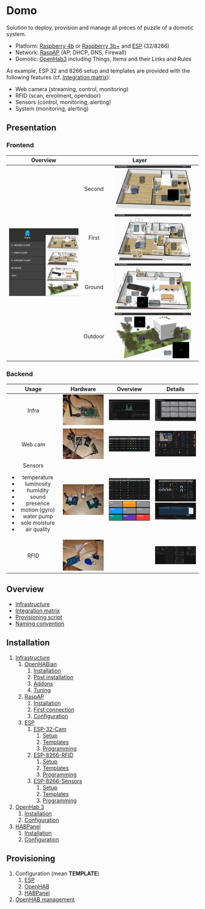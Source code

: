 # Domo

Solution to deploy, provision and manage all pieces of puzzle of a domotic system.

- Platform: [Raspberry 4b](https://www.raspberrypi.com/products/raspberry-pi-3-model-b/) or [Raspberry 3b+](https://www.raspberrypi.com/products/raspberry-pi-3-model-b-plus/)
  and [ESP](https://fr.wikipedia.org/wiki/ESP32) (32/8266)
- Network: [RaspAP](https://raspap.com/) (AP, DHCP, DNS, Firewall)
- Domotic: [OpenHab3](https://www.openhab.org/blog/2020-12-21-openhab-3-0-release.html) including Things, Items and
  their Links and Rules

As example, ESP 32 and 8266 setup and templates are provided with the following features
(cf. [Integration matrix](./doc/Integration_matrix.md)):

- Web camera (streaming, control, monitoring)
- RFID (scan, enrolment, opendoor)
- Sensors (control, monitoring, alerting)
- System (monitoring, alerting)

## Presentation

### Frontend

<table style="width: 100%; text-align: center;">
    <thead>
        <tr>
            <th>Overview</th>
            <th colspan="2=">Layer</th>
        </tr>
    </thead>
    <tbody>
        <tr>
            <td rowspan=4 style="width: 40%;"><img src="./doc/images/HABPanel-Overview.png" width="200"/></td>
            <td style="width: 10%;">Second</td>
            <td style="width: 50%;"><img src="./doc/images/HABPanel_second_floor.png" width="200"/></td>
        </tr>
        <tr>
            <td>First</td>
            <td><img src="./doc/images/HABPanel_first_floor.png" width="200"/></td>
        </tr>
        <tr>
            <td>Ground</td>
            <td><img src="./doc/images/HABPanel_ground.png" width="200"/></td>
        </tr>
        <tr>
            <td>Outdoor</td>
            <td><img src="./doc/images/HABPanel_outdoor.png" width="200"/></td>
        </tr>
    </tbody>
</table>

### Backend

<table style="width: 100%; text-align: center;">
    <thead>
        <tr>
            <th style="width: 28%;">Usage</th>
            <th style="width: 24%;">Hardware</th>
            <th style="width: 24%;">Overview</th>
            <th style="width: 24%;">Details</th>
        </tr>
    </thead>
    <tbody>
        <tr>
            <td>Infra</td>
            <td><img src="./doc/images/Raspberry_3Bplus.jpg" width="200"/></td>
            <td><img src="./doc/images/RaspAP-Dashboard.png" width="200"/></td>
            <td><img src="./doc/images/OH3-Overview-Location.png" width="200"/></td>
        </tr>
        <tr>
            <td>Web cam</td>
            <td><img src="./doc/images/ESP_32_cam-Hardware.jpg" width="200"/></td>
            <td><img src="./doc/images/OH3-ESP_32_Cam-Overview.png" width="200"/></td>
            <td><img src="./doc/images/OH3-ESP_32_Cam-Page.png" width="200"/></td>
        </tr>
        <tr>
            <td>Sensors <ul><li>temperature</li><li>luminosity</li><li>humidity</li><li>sound</li><li>presence</li><li>motion (gyro)</li><li>water pump</li><li>sole moisture</li><li>air quality</li></ul></td>
            <td><img src="./doc/images/ESP_8266_Sensors-Hardware.jpg" width="200"/></td>
            <td><img src="./doc/images/OH3-ESP_8266_Sensors-Overview.png" width="200"/><img src="./doc/images/OH3-Properties.png" width="200"/></td>
            <td><img src="./doc/images/OH3-ESP_8266_Sensors-Page.png" width="200"/><img src="./doc/images/OH3_Temperature-analyse.png" width="200"/></td>
        </tr>
        <tr>
            <td>RFID</td>
            <td><img src="./doc/images/ESP_8266_RFID-Hardware.jpg" width="200"/></td>
            <td></td>
            <td><img src="./doc/images/OH3-ESP_8266_RFID-Page.png" width="200"/></td>
        </tr>
    </tbody>
</table>

## Overview

- [Infrastructure](doc/Infrastructure.md#overview)
- [Integration matrix](doc/Integration_matrix.md)
- [Provisioning script](doc/Provisioning_script.md)
- [Naming convention](/doc/Naming_convention.md)

## Installation

1. [Infrastructure](doc/Infrastructure.md)
    1. [OpenHABian](doc/OpenHABian.md)
        1. [Installation](doc/OpenHABian.md#installation)
        2. [Post installation](doc/OpenHABian.md#post-installation)
        3. [Addons](doc/OpenHABian.md#addons)
        4. [Tuning](doc/OpenHABian.md#tuning)
    2. [RaspAP](doc/RaspAP.md)
        1. [Installation](doc/RaspAP.md#installation)
        2. [First connection](doc/RaspAP.md#first-connection)
        3. [Configuration](doc/RaspAP.md#configuration)
    3. [ESP](doc/ESP.md)
        1. [ESP-32-Cam](doc/ESP_32_Cam.md)
            1. [Setup](doc/ESP_32_Cam.md#setup)
            2. [Templates](doc/ESP_32_Cam.md#templates)
            3. [Programming](doc/ESP_32_Cam.md#programming)
        2. [ESP-8266-RFID](doc/ESP_8266_RFID.md)
            1. [Setup](doc/ESP_8266_RFID.md#setup)
            2. [Templates](doc/ESP_8266_RFID.md#templates)
            3. [Programming](doc/ESP_8266_RFID.md#programming)
        3. [ESP-8266-Sensors](doc/ESP_8266_Sensors.md)
            1. [Setup](doc/ESP_8266_Sensors.md#setup)
            2. [Templates](doc/ESP_8266_Sensors.md#templates)
            3. [Programming](doc/ESP_8266_Sensors.md#programming)
2. [OpenHab 3](doc/OpenHAB3.md)
    1. [Installation](doc/OpenHAB3.md#installation)
    2. [Configuration](doc/OpenHAB3.md#configuration)
3. [HABPanel](doc/HABPanel.md)
   1. [Installation](doc/HABPanel.md#installation)
   2. [Configuration](doc/HABPanel.md#configuration)

## Provisioning

1. Configuration (mean **TEMPLATE**)
    1. [ESP](doc/ESP.md#template)
    2. [OpenHAB](doc/OpenHAB3.md#templates)
    3. [HABPanel](doc/HABPanel.md#templates)
2. [OpenHAB management](doc/Provisioning_script.md)
   